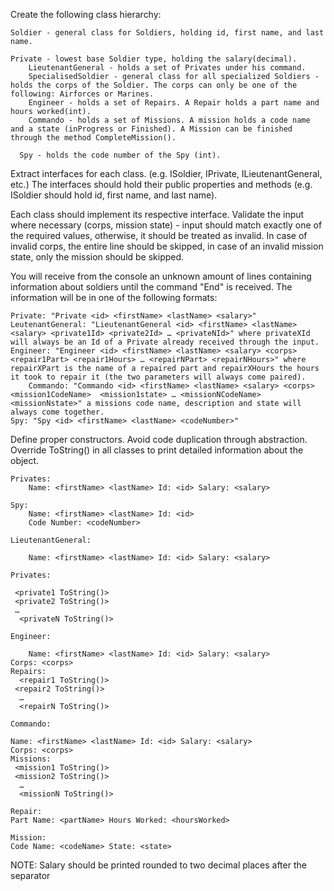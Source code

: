 Create the following class hierarchy:

	Soldier - general class for Soldiers, holding id, first name, and last name.
  
  	Private - lowest base Soldier type, holding the salary(decimal). 
    	LieutenantGeneral - holds a set of Privates under his command.
    	SpecialisedSoldier - general class for all specialized Soldiers - holds the corps of the Soldier. The corps can only be one of the following: Airforces or Marines.
      	Engineer - holds a set of Repairs. A Repair holds a part name and hours worked(int).
        Commando - holds a set of Missions. A mission holds a code name and a state (inProgress or Finished). A Mission can be finished through the method CompleteMission().
        
	  Spy - holds the code number of the Spy (int).

Extract interfaces for each class. (e.g. ISoldier, IPrivate, ILieutenantGeneral, etc.) The interfaces should hold their public properties and methods (e.g. ISoldier should hold id, first name, and last name).

Each class should implement its respective interface. Validate the input where necessary (corps, mission state) - input should match exactly one of the required values, otherwise, it should be treated as invalid. In case of invalid corps, the entire line should be skipped, in case of an invalid mission state, only the mission should be skipped. 

You will receive from the console an unknown amount of lines containing information about soldiers until the command "End" is received. The information will be in one of the following formats:

	Private: "Private <id> <firstName> <lastName> <salary>"
	LeutenantGeneral: "LieutenantGeneral <id> <firstName> <lastName> <salary> <private1Id> <private2Id> … <privateNId>" where privateXId will always be an Id of a Private already received through the input.
	Engineer: "Engineer <id> <firstName> <lastName> <salary> <corps> <repair1Part> <repair1Hours> … <repairNPart> <repairNHours>" where repairXPart is the name of a repaired part and repairXHours the hours it took to repair it (the two parameters will always come paired). 
		Commando: "Commando <id> <firstName> <lastName> <salary> <corps> <mission1CodeName>  <mission1state> … <missionNCodeName> <missionNstate>" a missions code name, description and state will always come together.
	Spy: "Spy <id> <firstName> <lastName> <codeNumber>"

Define proper constructors. Avoid code duplication through abstraction. Override ToString() in all classes to print detailed information about the object.

	Privates:
		Name: <firstName> <lastName> Id: <id> Salary: <salary>
		
	Spy:
		Name: <firstName> <lastName> Id: <id>
		Code Number: <codeNumber>
		
	LieutenantGeneral:
	
		Name: <firstName> <lastName> Id: <id> Salary: <salary>
	
    Privates:

 	 <private1 ToString()>
 	 <private2 ToString()>
 	 …
	  <privateN ToString()>

	Engineer:
	
		Name: <firstName> <lastName> Id: <id> Salary: <salary>
	Corps: <corps>
	Repairs:
	  <repair1 ToString()>
 	 <repair2 ToString()>
	  …
	  <repairN ToString()>
	  
	Commando:

	Name: <firstName> <lastName> Id: <id> Salary: <salary>
	Corps: <corps>
	Missions:
 	 <mission1 ToString()>
 	 <mission2 ToString()>
	  …
	  <missionN ToString()>
	  
	Repair:
	Part Name: <partName> Hours Worked: <hoursWorked>
	
	Mission:
	Code Name: <codeName> State: <state>

NOTE: Salary should be printed rounded to two decimal places after the separator
